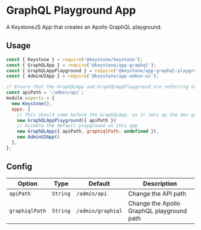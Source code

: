 <!--[meta]
section: api
subSection: apps
title: GraphQL Playground App
draft: true
[meta]-->

# GraphQL Playground App

A KeystoneJS App that creates an Apollo GraphQL playground.

## Usage

```javascript
const { Keystone } = require('@keystone/keystone');
const { GraphQLApp } = require('@keystone/app-graphql');
const { GraphQLAppPlayground } = require('@keystone/app-graphql-playground');
const { AdminUIApp } = require('@keystone/app-admin-ui');

// Ensure that the GraphQLApp and GraphQLAppPlayground are referring to the same endpoint
const apiPath = '/admin/api';
module.exports = {
  new Keystone(),
  apps: [
    // This should come before the GraphQLApp, as it sets up the dev query middleware
    new GraphQLAppPlayground({ apiPath })
    // Disable the default playground on this app
    new GraphQLApp({ apiPath, graphiqlPath: undefined }),
    new AdminUIApp()
  ],
};
```

## Config

| Option         | Type     | Default           | Description                               |
| -------------- | -------- | ----------------- | ----------------------------------------- |
| `apiPath`      | `String` | `/admin/api`      | Change the API path                       |
| `graphiqlPath` | `String` | `/admin/graphiql` | Change the Apollo GraphQL playground path |

